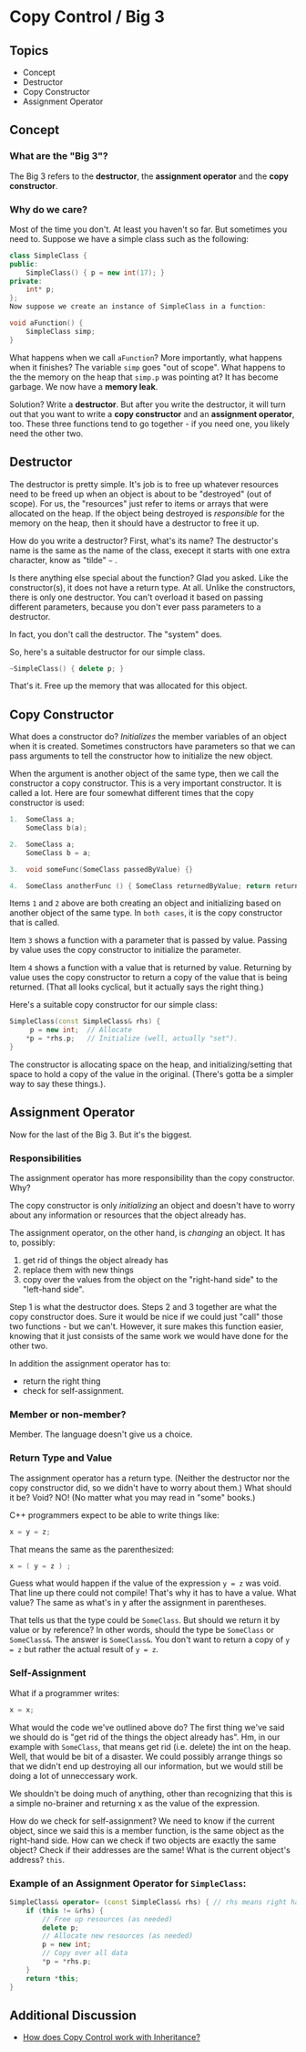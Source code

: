 # Copy Control / Big 3
## Topics
* Concept
* Destructor
* Copy Constructor
* Assignment Operator

## Concept
### What are the "Big 3"?
The Big 3 refers to the **destructor**, the **assignment operator** and the **copy constructor**.

### Why do we care?
Most of the time you don't. At least you haven't so far. But sometimes you need to. Suppose we have a simple class such as the following:

```c++
class SimpleClass {
public:
    SimpleClass() { p = new int(17); }
private:
    int* p;
}; 
Now suppose we create an instance of SimpleClass in a function:

void aFunction() {
    SimpleClass simp;
}
```
What happens when we call `aFunction`? More importantly, what happens when it finishes? The variable `simp` goes "out of scope". What happens to the the memory on the heap that `simp.p` was pointing at? It has become garbage. We now have a **memory leak**.

Solution? Write a **destructor**. But after you write the destructor, it will turn out that you want to write a **copy constructor** and an **assignment operator**, too. These three functions tend to go together - if you need one, you likely need the other two.

## Destructor
The destructor is pretty simple. It's job is to free up whatever resources need to be freed up when an object is about to be "destroyed" (out of scope). For us, the "resources" just refer to items or arrays that were allocated on the heap. If the object being destroyed is *responsible* for the memory on the heap, then it should have a destructor to free it up.

How do you write a destructor? First, what's its name? The destructor's name is the same as the name of the class, execept it starts with one extra character, know as "tilde" `~` .

Is there anything else special about the function? Glad you asked. Like the constructor(s), it does not have a return type. At all. Unlike the constructors, there is only one destructor. You can't overload it based on passing different parameters, because you don't ever pass parameters to a destructor.

In fact, you don't call the destructor. The "system" does.

So, here's a suitable destructor for our simple class.

```c++
~SimpleClass() { delete p; }
```
That's it. Free up the memory that was allocated for this object.

## Copy Constructor

What does a constructor do? *Initializes* the member variables of an object when it is created. Sometimes constructors have parameters so that we can pass arguments to tell the constructor how to initialize the new object.

When the argument is another object of the same type, then we call the constructor a copy constructor. This is a very important constructor. It is called a lot. Here are four somewhat different times that the copy constructor is used:
```c++
1.  SomeClass a;
    SomeClass b(a);

2.  SomeClass a;
    SomeClass b = a;

3.  void someFunc(SomeClass passedByValue) {}

4.  SomeClass anotherFunc () { SomeClass returnedByValue; return returnedByValue; }
```
Items `1` and `2` above are both creating an object and initializing based on another object of the same type. In `both cases`, it is the copy constructor that is called.

Item `3` shows a function with a parameter that is passed by value. Passing by value uses the copy constructor to initialize the parameter.

Item `4` shows a function with a value that is returned by value. Returning by value uses the copy constructor to return a copy of the value that is being returned. (That all looks cyclical, but it actually says the right thing.)

Here's a suitable copy constructor for our simple class:

```c++
SimpleClass(const SimpleClass& rhs) {
     p = new int;  // Allocate
    *p = *rhs.p;   // Initialize (well, actually "set").
}
```

The constructor is allocating space on the heap, and initializing/setting that space to hold a copy of the value in the original. (There's gotta be a simpler way to say these things.).

## Assignment Operator
Now for the last of the Big 3. But it's the biggest.

### Responsibilities
The assignment operator has more responsibility than the copy constructor. Why?

The copy constructor is only *initializing* an object and doesn't have to worry about any information or resources that the object already has.

The assignment operator, on the other hand, is *changing* an object. It has to, possibly:

1. get rid of things the object already has
1. replace them with new things
3. copy over the values from the object on the "right-hand side" to the "left-hand side".

Step 1 is what the destructor does. Steps 2 and 3 together are what the copy constructor does. Sure it would be nice if we could just "call" those two functions - but we can't. However, it sure makes this function easier, knowing that it just consists of the same work we would have done for the other two.

In addition the assignment operator has to:

* return the right thing
* check for self-assignment.

### Member or non-member?

Member. The language doesn't give us a choice.

### Return Type and Value
The assignment operator has a return type. (Neither the destructor nor the copy constructor did, so we didn't have to worry about them.) What should it be? Void? NO! (No matter what you may read in "some" books.)

C++ programmers expect to be able to write things like:
```c++
x = y = z;
```
That means the same as the parenthesized:
```c++
x = ( y = z ) ;
```
Guess what would happen if the value of the expression `y = z` was void. That line up there could not compile! That's why it has to have a value. What value? The same as what's in y after the assignment in parentheses.

That tells us that the type could be `SomeClass`. But should we return it by value or by reference? In other words, should the type be `SomeClass` or `SomeClass&`. The answer is `SomeClass&`. You don't want to return a copy of `y = z` but rather the actual result of `y = z`.

### Self-Assignment
What if a programmer writes:

```c++
x = x;
```

What would the code we've outlined above do? The first thing we've said we should do is "get rid of the things the object already has". Hm, in our example with `SomeClass`, that means get rid (i.e. delete) the int on the heap. Well, that would be bit of a disaster. We could possibly arrange things so that we didn't end up destroying all our information, but we would still be doing a lot of unneccessary work.

We shouldn't be doing much of anything, other than recognizing that this is a simple no-brainer and returning x as the value of the expression.

How do we check for self-assignment? We need to know if the current object, since we said this is a member function, is the same object as the right-hand side. How can we check if two objects are exactly the same object? Check if their addresses are the same! What is the current object's address? `this`.

### Example of an Assignment Operator for `SimpleClass`:
```c++
SimpleClass& operator= (const SimpleClass& rhs) { // rhs means right hand side
    if (this != &rhs) {
        // Free up resources (as needed)
        delete p;
        // Allocate new resources (as needed)
        p = new int;
        // Copy over all data
        *p = *rhs.p;
    }
    return *this;
}
```

## Additional Discussion
* [How does Copy Control work with Inheritance?](../Inheritance/Inheritance%20in%20Copy%20Control.md)